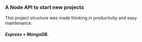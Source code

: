 ### A Node API to start new projects

This project structure was made thinking in productivity and easy maintenance.

##### Express + MongoDB.
